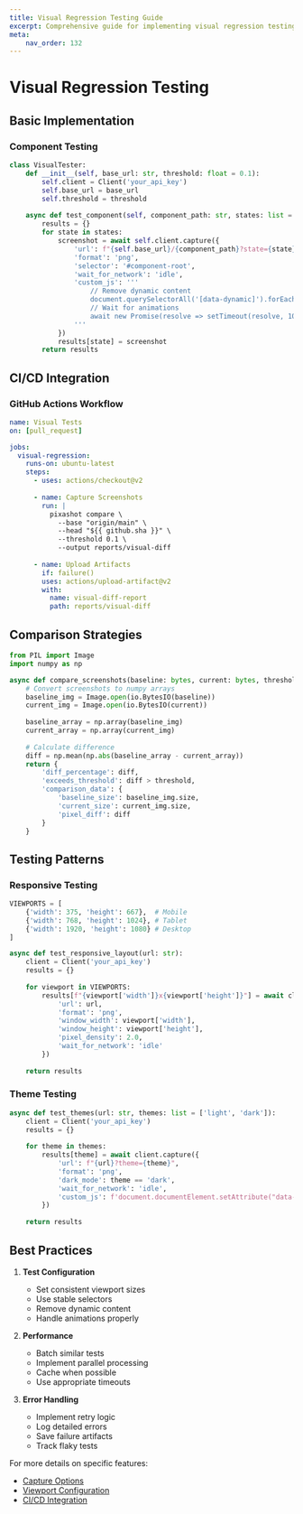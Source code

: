 ```yaml
---
title: Visual Regression Testing Guide
excerpt: Comprehensive guide for implementing visual regression testing with Pixashot, including CI/CD integration, test frameworks, and comparison strategies.
meta:
    nav_order: 132
---
```


# Visual Regression Testing

## Basic Implementation

### Component Testing
```python
class VisualTester:
    def __init__(self, base_url: str, threshold: float = 0.1):
        self.client = Client('your_api_key')
        self.base_url = base_url
        self.threshold = threshold
    
    async def test_component(self, component_path: str, states: list = ['default']):
        results = {}
        for state in states:
            screenshot = await self.client.capture({
                'url': f"{self.base_url}/{component_path}?state={state}",
                'format': 'png',
                'selector': '#component-root',
                'wait_for_network': 'idle',
                'custom_js': '''
                    // Remove dynamic content
                    document.querySelectorAll('[data-dynamic]').forEach(el => el.remove());
                    // Wait for animations
                    await new Promise(resolve => setTimeout(resolve, 1000));
                '''
            })
            results[state] = screenshot
        return results

```

## CI/CD Integration

### GitHub Actions Workflow
```yaml
name: Visual Tests
on: [pull_request]

jobs:
  visual-regression:
    runs-on: ubuntu-latest
    steps:
      - uses: actions/checkout@v2
      
      - name: Capture Screenshots
        run: |
          pixashot compare \
            --base "origin/main" \
            --head "${{ github.sha }}" \
            --threshold 0.1 \
            --output reports/visual-diff
      
      - name: Upload Artifacts
        if: failure()
        uses: actions/upload-artifact@v2
        with:
          name: visual-diff-report
          path: reports/visual-diff
```

## Comparison Strategies

```python
from PIL import Image
import numpy as np

async def compare_screenshots(baseline: bytes, current: bytes, threshold: float = 0.1):
    # Convert screenshots to numpy arrays
    baseline_img = Image.open(io.BytesIO(baseline))
    current_img = Image.open(io.BytesIO(current))
    
    baseline_array = np.array(baseline_img)
    current_array = np.array(current_img)
    
    # Calculate difference
    diff = np.mean(np.abs(baseline_array - current_array))
    return {
        'diff_percentage': diff,
        'exceeds_threshold': diff > threshold,
        'comparison_data': {
            'baseline_size': baseline_img.size,
            'current_size': current_img.size,
            'pixel_diff': diff
        }
    }
```

## Testing Patterns

### Responsive Testing
```python
VIEWPORTS = [
    {'width': 375, 'height': 667},  # Mobile
    {'width': 768, 'height': 1024}, # Tablet
    {'width': 1920, 'height': 1080} # Desktop
]

async def test_responsive_layout(url: str):
    client = Client('your_api_key')
    results = {}
    
    for viewport in VIEWPORTS:
        results[f"{viewport['width']}x{viewport['height']}"] = await client.capture({
            'url': url,
            'format': 'png',
            'window_width': viewport['width'],
            'window_height': viewport['height'],
            'pixel_density': 2.0,
            'wait_for_network': 'idle'
        })
    
    return results
```

### Theme Testing
```python
async def test_themes(url: str, themes: list = ['light', 'dark']):
    client = Client('your_api_key')
    results = {}
    
    for theme in themes:
        results[theme] = await client.capture({
            'url': f"{url}?theme={theme}",
            'format': 'png',
            'dark_mode': theme == 'dark',
            'wait_for_network': 'idle',
            'custom_js': f'document.documentElement.setAttribute("data-theme", "{theme}");'
        })
    
    return results
```

## Best Practices

1. **Test Configuration**
    - Set consistent viewport sizes
    - Use stable selectors
    - Remove dynamic content
    - Handle animations properly

2. **Performance**
    - Batch similar tests
    - Implement parallel processing
    - Cache when possible
    - Use appropriate timeouts

3. **Error Handling**
    - Implement retry logic
    - Log detailed errors
    - Save failure artifacts
    - Track flaky tests

For more details on specific features:
- [Capture Options](../capture-options/advanced-capture.md)
- [Viewport Configuration](../capture-options/viewport-options.md)
- [CI/CD Integration](../deployment/index.md)
